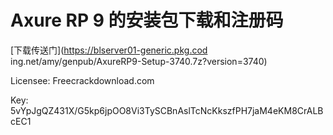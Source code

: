 # Axure RP 9  的安装包下载和注册码

[下载传送门](https://blserver01-generic.pkg.cod
ing.net/amy/genpub/AxureRP9-Setup-3740.7z?version=3740)

Licensee:
Freecrackdownload.com

Key:
5vYpJgQZ431X/G5kp6jpOO8Vi3TySCBnAslTcNcKkszfPH7jaM4eKM8CrALBcEC1
